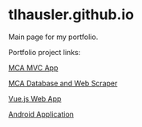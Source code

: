 # tlhausler.github.io

Main page for my portfolio.

Portfolio project links:

[MCA MVC App](https://github.com/tlhausler/mca-mvc)

[MCA Database and Web Scraper](https://github.com/tlhausler/mca-db-web-scraper)

[Vue.js Web App](https://github.com/tlhausler/vue-rpg-web-app)

[Android Application](https://github.com/tlhausler/android-card-app)
